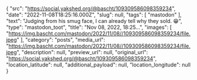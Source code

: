 {
  "src": "https://social.yakshed.org/@bascht/109309586098359234",
  "date": "2022-11-08T18:25:16.000Z",
  "slug": null,
  "tags": [
    "mastodon"
  ],
  "text": "Judging from his smug face, I can already tell why they sold. 😁",
  "type": "mastodon_toot",
  "title": "Nov 08, 2022, 18:25…",
  "images": [
    "https://img.bascht.com/mastodon/2022/11/08//109309586098359234/file.jpeg"
  ],
  "category": "posts",
  "media_url": "https://img.bascht.com/mastodon/2022/11/08//109309586098359234/file.jpeg",
  "description": null,
  "preview_url": null,
  "original_url": "https://social.yakshed.org/@bascht/109309586098359234",
  "location_latitude": null,
  "additional_payload": null,
  "location_longitude": null
}
